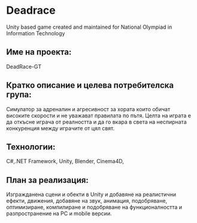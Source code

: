 # Deadrace
Unity based game created and maintained for National Olympiad in Information Technology
## Име на проекта: 
DeadRace-GТ

## Кратко описание и целева потребителска група: 
Симулатор за адреналин и агресивност за хората които обичат високите скорости и не уважават правилата по пътя. Целта на играта е да откъсне играча от реалността и да го вкара в света на неспирната конкуренция между играчите от цял свят. 

## Технологии: 
C#,.NET Framework, Unity,  Blender, Cinema4D,

## План за реализация: 
Изгражданена сцени и обекти в Unity и добавяне на реалистични ефекти, движения, добавяне на звук, анимация, подобряване, оптимизиране, компилиране и подобряване на функционалността и разпространение на PC и mobile версии.
